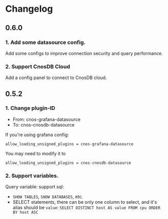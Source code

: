 # Changelog

## 0.6.0

### 1. Add some datasource config. 

Add some configs to improve connection security and query performance.

### 2. Support CnosDB Cloud

Add a config panel to connect to CnosDB cloud.

## 0.5.2

### 1. Change plugin-ID

- From: cnos-grafana-datasource
- To: cnos-cnosdb-datasource

If you're using grafana config:
```
allow_loading_unsigned_plugins = cnos-grafana-datasource
```
You may need to modify it to 
```
allow_loading_unsigned_plugins = cnos-cnosdb-datasource
```

### 2. Support variables.

Query variable: support sql:

- `SHOW TABLES`, `SHOW DATABASES`, etc. 
- SELECT statements, there can be only one column to select, and it's alias should be `value`: `SELECT DISTINCT host AS value FROM cpu ORDER BY host ASC`
